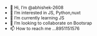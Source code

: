 - 👋 Hi, I’m @abhishek-2608
- 👀 I’m interested in JS, Python,nuxt
- 🌱 I’m currently learning JS
- 💞️ I’m looking to collaborate on Bootsrap
- 📫 How to reach me ...8951151576

<!---
abhishek-2608/abhishek-2608 is a ✨ special ✨ repository because its `README.md` (this file) appears on your GitHub profile.
You can click the Preview link to take a look at your changes.
--->
